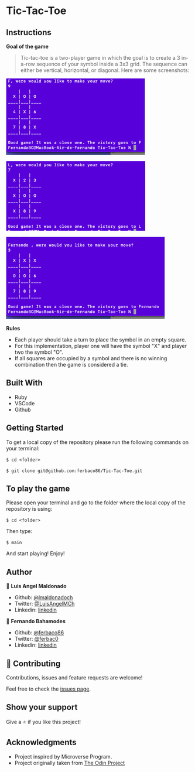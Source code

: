 # Tic-Tac-Toe

## Instructions

**Goal of the game**

> Tic-tac-toe is a two-player game in which the goal is to create a 3 in-a-row sequence of your symbol inside a 3x3 grid. The sequence can either be vertical, horizontal, or diagonal. Here are some screenshots:

![screenshot](assets/screenshot1.png)

![screenshot](assets/screenshot2.png)

![screenshot](assets/screenshot3.png)

**Rules**

- Each player should take a turn to place the symbol in an empty square.
- For this implementation, player one will have the symbol "X" and player two the symbol "O".
- If all squares are occupied by a symbol and there is no winning combination then the game is considered a tie.

## Built With

- Ruby
- VSCode
- Github

## Getting Started

To get a local copy of the repository please run the following commands on your terminal:

```
$ cd <folder>
```

```
$ git clone git@github.com:ferbaco86/Tic-Tac-Toe.git
```

## To play the game

Please open your terminal and go to the folder where the local copy of the repository is using:

```
$ cd <folder>
```

Then type:

```
$ main
```

And start playing! Enjoy!

## Author

👤 **Luis Angel Maldonado**

- Github: [@lmaldonadoch](https://github.com/lmaldonadoch)
- Twitter: [@LuisAngelMCh](https://twitter.com/LuisAngelMCh)
- Linkedin: [linkedin](https://www.linkedin.com/in/luis-angel-maldonado-5b503a1a3/)

👤 **Fernando Bahamodes**

- Github: [@ferbaco86](https://github.com/ferbaco86)
- Twitter: [@ferbac0](https://twitter.com/ferbac0)
- Linkedin: [linkedin](https://www.linkedin.com/in/fernando-bahamondes-correa/)

## 🤝 Contributing

Contributions, issues and feature requests are welcome!

Feel free to check the [issues page](https://github.com/ferbaco86/Tic-Tac-Toe/issues).

## Show your support

Give a ⭐️ if you like this project!

## Acknowledgments

- Project inspired by Microverse Program.
- Project originally taken from [The Odin Project](https://www.theodinproject.com/courses/ruby-programming/lessons/oop)
